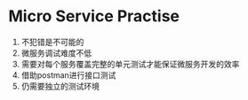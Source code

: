 # Micro Service Practise

1. 不犯错是不可能的
2. 微服务调试难度不低
3. 需要对每个服务覆盖完整的单元测试才能保证微服务开发的效率
4. 借助postman进行接口测试
5. 仍需要独立的测试环境